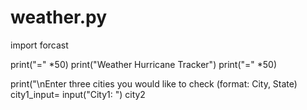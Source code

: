 # weather.py
import forcast 

print("=" *50) 
print("Weather Hurricane Tracker") 
print("=" *50)

print("\nEnter three cities you would like to check (format: City, State) 
city1_input= input("City1: ") 
city2
